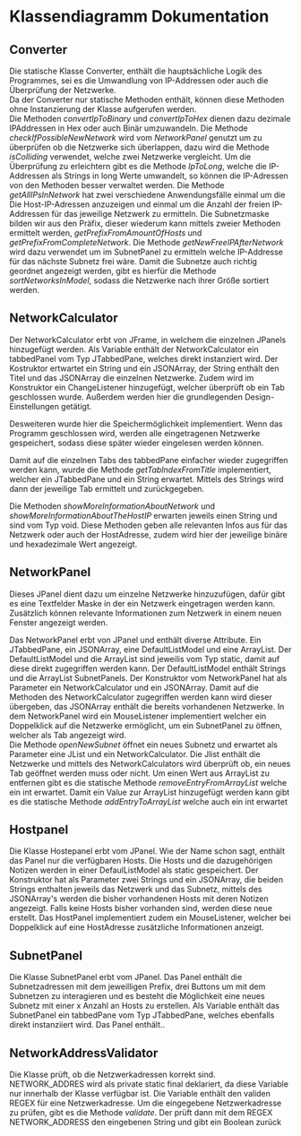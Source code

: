 # Klassendiagramm Dokumentation

## Converter
Die statische Klasse Converter, enthält die hauptsächliche Logik des Programmes, sei es die Umwandlung von IP-Addressen oder auch die Überprüfung der Netzwerke.  
Da der Converter nur statische Methoden enthält, können diese Methoden ohne Instanzierung der Klasse aufgerufen werden.  
Die Methoden *convertIpToBinary* und *convertIpToHex* dienen dazu dezimale IPAddressen in Hex oder auch Binär umzuwandeln.
Die Methode *checkIfPossibleNewNetwork* wird vom *NetworkPanel* genutzt um zu überprüfen ob die Netzwerke sich überlappen, dazu wird die Methode *isColliding* verwendet, welche zwei Netzwerke vergleicht. Um die Überprüfung zu erleichtern gibt es die Methode *IpToLong*, welche die IP-Addressen als Strings in long Werte umwandelt, so können die IP-Adressen von den Methoden besser verwaltet werden.
Die Methode *getAllIPsInNetwork* hat zwei verschiedene Anwendungsfälle einmal um die Die Host-IP-Adressen anzuzeigen und einmal um die Anzahl der freien IP-Addressen für das jeweilige Netzwerk zu ermitteln.
Die Subnetzmaske bilden wir aus den Präfix, dieser wiederum kann mittels zweier Methoden ermittelt werden, *getPrefixFromAmountOfHosts* und *getPrefixFromCompleteNetwork*.
Die Methode *getNewFreeIPAfterNetwork* wird dazu verwendet um im SubnetPanel zu ermitteln welche IP-Addresse für das nächste Subnetz frei wäre.
Damit die Subnetze auch richtig geordnet angezeigt werden, gibt es hierfür die Methode *sortNetworksInModel*, sodass die Netzwerke nach ihrer Größe sortiert werden.

## NetworkCalculator

Der NetworkCalculator erbt von JFrame, in welchem die einzelnen JPanels hinzugefügt werden.
Als Variable enthält der NetworkCalculator ein tabbedPanel vom Typ JTabbedPane, welches direkt instanziert wird.
Der Kostruktor ertwartet ein String und ein JSONArray, der String enthält den Titel und das JSONArray die einzelnen Netzwerke. Zudem wird im Konstruktor ein ChangeListener hinzugefügt, welcher überprüft ob ein Tab geschlossen wurde.
Außerdem werden hier die grundlegenden Design-Einstellungen getätigt.

Desweiteren wurde hier die Speichermöglichkeit implementiert. Wenn das Programm geschlossen wird, werden alle eingetragenen Netzwerke gespeichert, sodass diese später wieder eingelesen werden können.

Damit auf die einzelnen Tabs des tabbedPane einfacher wieder zugegriffen werden kann, wurde die Methode *getTabIndexFromTitle* implementiert, welcher ein JTabbedPane und ein String erwartet. Mittels des Strings wird dann der jeweilige Tab ermittelt und zurückgegeben.

Die Methoden *showMoreInformationAboutNetwork* und *showMoreInformationAboutTheHostIP* erwarten jeweils einen String und sind vom Typ void. Diese Methoden geben alle relevanten Infos aus für das Netzwerk oder auch der HostAdresse, zudem wird hier der jeweilige binäre und hexadezimale Wert angezeigt.

## NetworkPanel

Dieses JPanel dient dazu um einzelne Netzwerke hinzuzufügen, dafür gibt es eine Textfelder Maske in der ein Netzwerk eingetragen werden kann. Zusätzlich können relevante Informationen zum Netzwerk in einem neuen Fenster angezeigt werden.

Das NetworkPanel erbt von JPanel und enthält diverse Attribute.
Ein JTabbedPane, ein JSONArray, eine DefaultListModel und eine ArrayList. Der DefaultListModel und die ArrayList sind jeweilis vom Typ static, damit auf diese direkt zugegriffen werden kann. Der DefaultListModel enthält Strings und die ArrayList SubnetPanels.
Der Konstruktor vom NetworkPanel hat als Parameter ein NetworkCalculator und ein JSONArray. Damit auf die Methoden des NetworkCalculator zugegriffen werden kann wird dieser übergeben, das JSONArray enthält die bereits vorhandenen Netzwerke. In dem NetworkPanel wird ein MouseListener implementiert welcher ein Doppelklick auf die Netzwerke ermöglicht, um ein SubnetPanel zu öffnen, welcher als Tab angezeigt wird.  
Die Methode *openNewSubnet* öffnet ein neues Subnetz und erwartet als Parameter eine JList und ein NetworkCalculator. Die Jlist enthält die Netzwerke und mittels des NetworkCalculators wird überprüft ob, ein neues Tab geöffnet werden muss oder nicht.
Um einen Wert aus ArrayList zu entfernen gibt es die statische Methode *removeEntryFromArrayList* welche ein int erwartet. Damit ein Value zur ArrayList hinzugefügt werden kann gibt es die statische Methode *addEntryToArrayList* welche auch ein int erwartet


## Hostpanel
Die Klasse Hostepanel erbt vom JPanel. Wie der Name schon sagt, enthält das Panel nur die verfügbaren Hosts.
Die Hosts und die dazugehörigen Notizen werden in einer DefaulListModel als static gespeichert.
Der Konstruktor hat als Parameter zwei Strings und ein JSONArray, die beiden Strings enthalten jeweils das Netzwerk und das Subnetz, mittels des JSONArray's werden die bisher vorhandenen Hosts mit deren Notizen angezeigt. Falls keine Hosts bisher vorhanden sind, werden diese neue erstellt.
Das HostPanel implementiert zudem ein MouseListener, welcher bei Doppelklick auf eine HostAdresse zusätzliche Informationen anzeigt.

## SubnetPanel
Die Klasse SubnetPanel erbt vom JPanel. Das Panel enthält die Subnetzadressen mit dem jeweilligen Prefix, drei Buttons um mit dem Subnetzen zu interagieren und es besteht die Möglichkeit eine neues Subnetz mit einer x Anzahl an Hosts zu erstellen.
Als Variable enthält das SubnetPanel ein tabbedPane vom Typ JTabbedPane, welches ebenfalls direkt instanziiert wird.
Das Panel enthält..

## NetworkAddressValidator
Die Klasse prüft, ob die Netzwerkadressen korrekt sind.
NETWORK_ADDRES wird als private static final deklariert, da diese Variable nur innerhalb der Klasse verfügbar ist. Die Variable enthält den validen REGEX für eine Netzwerkadresse.
Um die eingegebene Netzwerkadresse zu prüfen, gibt es die Methode *validate*.
Der prüft dann mit dem REGEX NETWORK_ADDRESS den eingebenen String und gibt ein Boolean zurück
